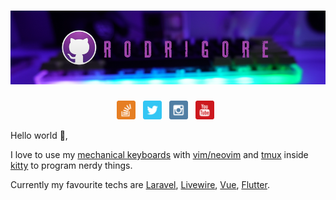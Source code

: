 # [![rodrigore](https://raw.githubusercontent.com/rodrigore/rodrigore/master/images/banner.png)](https://github.com/rodrigore)
<p align='center'>
    <a href="https://stackoverflow.com/users/815672/rodri-gore"><img height="30" src="https://github.com/rodrigore/rodrigore/blob/master/images/stackoverflow.png?raw=true"></a>&nbsp;&nbsp;
    <a href="https://twitter.com/rodri_gore"><img height="30" src="https://github.com/rodrigore/rodrigore/blob/master/images/twitter.png?raw=true"></a>&nbsp;&nbsp;
    <a href="https://www.instagram.com/tiotecladitos"><img height="30" src="https://github.com/rodrigore/rodrigore/blob/master/images/instagram.png?raw=true"></a>&nbsp;&nbsp;
    <a href="https://www.youtube.com/tecladitos"><img height="30" src="https://github.com/rodrigore/rodrigore/blob/master/images/youtube.png?raw=true"></a>&nbsp;&nbsp;
</p>

Hello world 👋,


I love to use my [mechanical keyboards](https://youtube.com/tecladitos) with [vim/neovim](https://github.com/neovim/neovim) and [tmux](https://github.com/tmux/tmux) inside [kitty](https://sw.kovidgoyal.net/kitty/) to program nerdy things.

Currently my favourite techs are [Laravel](https://laravel.com/), [Livewire](https://laravel-livewire.com/), [Vue](https://vuejs.org/), [Flutter](https://flutter.dev/).

&nbsp;
